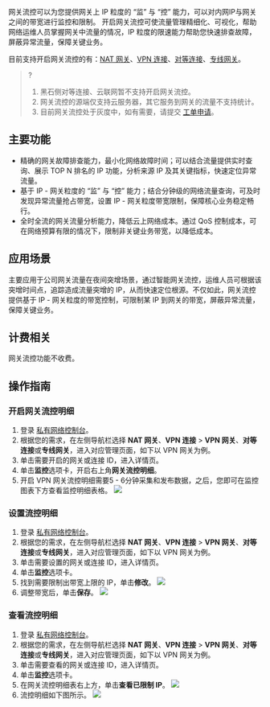 网关流控可以为您提供网关上 IP 粒度的 “监” 与 “控” 能力，可以对内网IP与网关之间的带宽进行监控和限制。
开启网关流控可使流量管理精细化、可视化，帮助网络运维人员掌握网关中流量的情况，IP 粒度的限速能力帮助您快速排查故障，屏蔽异常流量，保障关键业务。

目前支持开启网关流控的有：[NAT 网关](https://cloud.tencent.com/document/product/552/18184)、[VPN 连接](https://cloud.tencent.com/document/product/554/19001)、[对等连接](https://cloud.tencent.com/document/product/553/18844)、[专线网关](https://cloud.tencent.com/document/product/216)。
>?
>1. 黑石侧对等连接、云联网暂不支持开启网关流控。
>2. 网关流控的源端仅支持云服务器，其它服务到网关的流量不支持统计。
>3. 目前网关流控处于灰度中，如有需要，请提交 [工单申请](https://console.cloud.tencent.com/workorder/category)。
>

## 主要功能
- 精确的网关故障排查能力，最小化网络故障时间；可以结合流量提供实时查询、展示 TOP N 排名的 IP 功能，分析来源 IP 及其关键指标，快速定位异常流量。
- 基于 IP - 网关粒度的 “监” 与 “控” 能力；结合分钟级的网络流量查询，可及时发现异常流量抢占带宽，设置 IP - 网关粒度带宽限制，保障核心业务稳定畅行。
- 全时全流的网关流量分析能力，降低云上网络成本。通过 QoS 控制成本，可在网络预算有限的情况下，限制非关键业务带宽，以降低成本。

##  应用场景
主要应用于公司网关流量在夜间突增场景，通过智能网关流控，运维人员可根据该突增时间点，追踪造成流量突增的 IP，从而快速定位根源。不仅如此，网关流控提供基于 IP - 网关粒度的带宽控制，可限制某 IP 到网关的带宽，屏蔽异常流量，保障关键业务。

## 计费相关
网关流控功能不收费。

## 操作指南
### 开启网关流控明细
1. 登录 [私有网络控制台](https://console.cloud.tencent.com/vpc)。
2. 根据您的需求，在左侧导航栏选择 **NAT 网关**、**VPN 连接** > **VPN 网关**、**对等连接**或**专线网关**，进入对应管理页面，如下以 VPN 网关为例。
3. 单击需要开启的网关或连接 ID，进入详情页。
4. 单击**监控**选项卡，开启右上角**网关流控明细**。
5. 开启 VPN 网关流控明细需要5 - 6分钟采集和发布数据，之后，您即可在监控图表下方查看监控明细表格。
![](https://main.qcloudimg.com/raw/cc95464742237922020eb0a1a30e0e40.png)

### 设置流控明细
1. 登录 [私有网络控制台](https://console.cloud.tencent.com/vpc)。
2. 根据您的需求，在左侧导航栏选择 **NAT 网关**、**VPN 连接** > **VPN 网关**、**对等连接**或**专线网关**，进入对应管理页面，如下以 VPN 网关为例。
3. 单击需要设置的网关或连接 ID，进入详情页。
4. 单击**监控**选项卡。
5. 找到需要限制出带宽上限的 IP，单击**修改**。
![](https://main.qcloudimg.com/raw/2bd079662c98f343f85bd43ad664c718.png)
6. 调整带宽后，单击**保存**。
![](https://main.qcloudimg.com/raw/941945a5e29794f5034d8f05f76ec475.png)

### 查看流控明细
1. 登录 [私有网络控制台](https://console.cloud.tencent.com/vpc)。
2. 根据您的需求，在左侧导航栏选择 **NAT 网关**、**VPN 连接** > **VPN 网关**、**对等连接**或**专线网关**，进入对应管理页面，如下以 VPN 网关为例。
3. 单击需要查看的网关或连接 ID，进入详情页。
4. 单击**监控**选项卡。
5. 在网关流控明细表右上方，单击**查看已限制 IP**。
![](https://main.qcloudimg.com/raw/29d64306221cdc5a19264a4f568528cf.png)
6. 流控明细如下图所示。
![](https://main.qcloudimg.com/raw/95c6ef9674f126078069d4a9570b980a.png)
